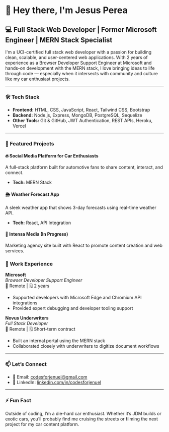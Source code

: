 # 👋 Hey there, I'm Jesus Perea

## 💻 Full Stack Web Developer | Former Microsoft Engineer | MERN Stack Specialist

I'm a UCI-certified full stack web developer with a passion for building clean, scalable, and user-centered web applications. With 2 years of experience as a Browser Developer Support Engineer at Microsoft and hands-on development with the MERN stack, I love bringing ideas to life through code — especially when it intersects with community and culture like my car enthusiast projects.

---

### 🛠️ Tech Stack

- **Frontend:** HTML, CSS, JavaScript, React, Tailwind CSS, Bootstrap  
- **Backend:** Node.js, Express, MongoDB, PostgreSQL, Sequelize  
- **Other Tools:** Git & GitHub, JWT Authentication, REST APIs, Heroku, Vercel

---

### 🚀 Featured Projects

#### 🔥 Social Media Platform for Car Enthusiasts
A full-stack platform built for automotive fans to share content, interact, and connect.
- **Tech:** MERN Stack


#### 🌦️ Weather Forecast App
A sleek weather app that shows 3-day forecasts using real-time weather API.
- **Tech:** React, API Integration


#### 🧾 Intensa Media (In Progress)
Marketing agency site built with React to promote content creation and web services.


### 💼 Work Experience

**Microsoft**  
*Browser Developer Support Engineer*  
📍 Remote | 🗓️ 2 years  
- Supported developers with Microsoft Edge and Chromium API integrations  
- Provided expert debugging and developer tooling support  

**Novus Underwriters**  
*Full Stack Developer*  
📍 Remote | 🗓️ Short-term contract  
- Built an internal portal using the MERN stack  
- Collaborated closely with underwriters to digitize document workflows  

---

### 📫 Let’s Connect

- 📧 Email: [codesforjenuel@gmail.com](mailto:codesforjenuel@gmail.com)  
- 💼 LinkedIn: [linkedin.com/in/codesforjenuel](https://linkedin.com/in/codesforjenuel)

---

### ⚡ Fun Fact

Outside of coding, I’m a die-hard car enthusiast. Whether it’s JDM builds or exotic cars, you’ll probably find me cruising the streets or filming the next project for my car content platform.  


